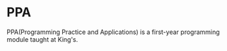 # PPA

PPA(Programming Practice and Applications) is a first-year programming module taught at King's.
